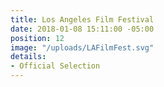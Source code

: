 ```yaml
---
title: Los Angeles Film Festival
date: 2018-01-08 15:11:00 -05:00
position: 12
image: "/uploads/LAFilmFest.svg"
details:
- Official Selection
---
```



